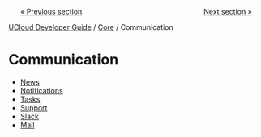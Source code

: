 <p align='center'>
<a href='/docs/developer-guide/core/monitoring/scripts/README.md'>« Previous section</a>
&nbsp;&nbsp;&nbsp;&nbsp;&nbsp;&nbsp;&nbsp;&nbsp;&nbsp;&nbsp;&nbsp;&nbsp;&nbsp;&nbsp;&nbsp;&nbsp;&nbsp;&nbsp;&nbsp;&nbsp;&nbsp;&nbsp;&nbsp;&nbsp;&nbsp;&nbsp;&nbsp;&nbsp;&nbsp;&nbsp;&nbsp;&nbsp;&nbsp;&nbsp;&nbsp;&nbsp;&nbsp;&nbsp;&nbsp;&nbsp;&nbsp;&nbsp;&nbsp;&nbsp;&nbsp;&nbsp;&nbsp;&nbsp;&nbsp;&nbsp;&nbsp;&nbsp;&nbsp;&nbsp;&nbsp;&nbsp;&nbsp;&nbsp;&nbsp;&nbsp;<a href='/docs/developer-guide/core/communication/news.md'>Next section »</a>
</p>


[UCloud Developer Guide](/docs/developer-guide/README.md) / [Core](/docs/developer-guide/core/README.md) / Communication
# Communication

 - [News](/docs/developer-guide/core/communication/news.md)
 - [Notifications](/docs/developer-guide/core/communication/notifications.md)
 - [Tasks](/docs/developer-guide/core/communication/tasks.md)
 - [Support](/docs/developer-guide/core/communication/support.md)
 - [Slack](/docs/developer-guide/core/communication/slack.md)
 - [Mail](/docs/developer-guide/core/communication/mail.md)
